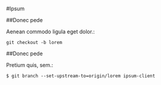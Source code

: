 #Ipsum

##Donec pede

Aenean commodo ligula eget dolor.:

~~~
git checkout -b lorem
~~~

##Donec pede

Pretium quis, sem.:

~~~
$ git branch --set-upstream-to=origin/lorem ipsum-client
~~~